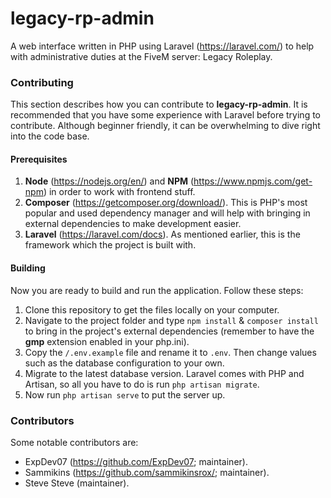 # legacy-rp-admin
A web interface written in PHP using Laravel (https://laravel.com/) to help with administrative duties at 
the FiveM server: Legacy Roleplay.

### Contributing
This section describes how you can contribute to **legacy-rp-admin**. It is recommended that you have some experience
with Laravel before trying to contribute. Although beginner friendly, it can be overwhelming to dive right into the code
base.

#### Prerequisites
1. **Node** (https://nodejs.org/en/) and **NPM** (https://www.npmjs.com/get-npm) in order to work with frontend stuff.
2. **Composer** (https://getcomposer.org/download/). This is PHP's most popular and used dependency manager and will
help with bringing in external dependencies to make development easier.
3. **Laravel** (https://laravel.com/docs). As mentioned earlier, this is the framework which the project is built with.

#### Building
Now you are ready to build and run the application. Follow these steps:
1. Clone this repository to get the files locally on your computer.
2. Navigate to the project folder and type ``npm install`` & ``composer install`` to bring in the project's external
dependencies (remember to have the **gmp** extension enabled in your php.ini).
3. Copy the ``/.env.example`` file and rename it to ``.env``. Then change values such as the database configuration to
your own.
4. Migrate to the latest database version. Laravel comes with PHP and Artisan, so all you have to do is run ``php artisan migrate``.
3. Now run ``php artisan serve`` to put the server up.

### Contributors
Some notable contributors are:
- ExpDev07 (https://github.com/ExpDev07; maintainer).
- Sammikins (https://github.com/sammikinsrox/; maintainer).
- Steve Steve (maintainer).